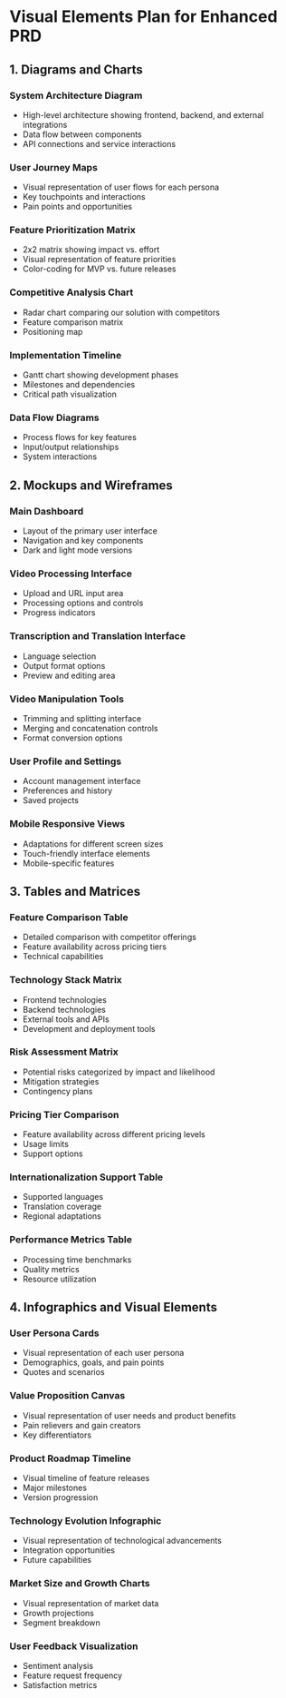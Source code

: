 # Visual Elements Plan for Enhanced PRD

## 1. Diagrams and Charts

### System Architecture Diagram
- High-level architecture showing frontend, backend, and external integrations
- Data flow between components
- API connections and service interactions

### User Journey Maps
- Visual representation of user flows for each persona
- Key touchpoints and interactions
- Pain points and opportunities

### Feature Prioritization Matrix
- 2x2 matrix showing impact vs. effort
- Visual representation of feature priorities
- Color-coding for MVP vs. future releases

### Competitive Analysis Chart
- Radar chart comparing our solution with competitors
- Feature comparison matrix
- Positioning map

### Implementation Timeline
- Gantt chart showing development phases
- Milestones and dependencies
- Critical path visualization

### Data Flow Diagrams
- Process flows for key features
- Input/output relationships
- System interactions

## 2. Mockups and Wireframes

### Main Dashboard
- Layout of the primary user interface
- Navigation and key components
- Dark and light mode versions

### Video Processing Interface
- Upload and URL input area
- Processing options and controls
- Progress indicators

### Transcription and Translation Interface
- Language selection
- Output format options
- Preview and editing area

### Video Manipulation Tools
- Trimming and splitting interface
- Merging and concatenation controls
- Format conversion options

### User Profile and Settings
- Account management interface
- Preferences and history
- Saved projects

### Mobile Responsive Views
- Adaptations for different screen sizes
- Touch-friendly interface elements
- Mobile-specific features

## 3. Tables and Matrices

### Feature Comparison Table
- Detailed comparison with competitor offerings
- Feature availability across pricing tiers
- Technical capabilities

### Technology Stack Matrix
- Frontend technologies
- Backend technologies
- External tools and APIs
- Development and deployment tools

### Risk Assessment Matrix
- Potential risks categorized by impact and likelihood
- Mitigation strategies
- Contingency plans

### Pricing Tier Comparison
- Feature availability across different pricing levels
- Usage limits
- Support options

### Internationalization Support Table
- Supported languages
- Translation coverage
- Regional adaptations

### Performance Metrics Table
- Processing time benchmarks
- Quality metrics
- Resource utilization

## 4. Infographics and Visual Elements

### User Persona Cards
- Visual representation of each user persona
- Demographics, goals, and pain points
- Quotes and scenarios

### Value Proposition Canvas
- Visual representation of user needs and product benefits
- Pain relievers and gain creators
- Key differentiators

### Product Roadmap Timeline
- Visual timeline of feature releases
- Major milestones
- Version progression

### Technology Evolution Infographic
- Visual representation of technological advancements
- Integration opportunities
- Future capabilities

### Market Size and Growth Charts
- Visual representation of market data
- Growth projections
- Segment breakdown

### User Feedback Visualization
- Sentiment analysis
- Feature request frequency
- Satisfaction metrics

